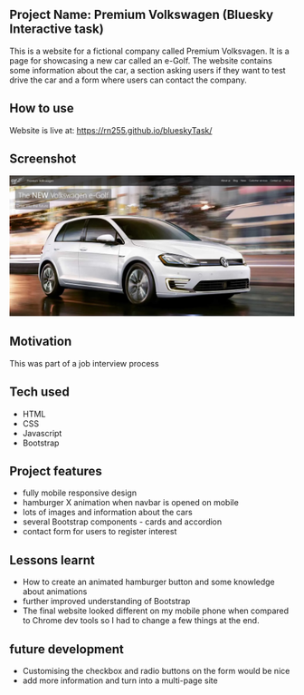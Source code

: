 ## Project Name: Premium Volkswagen (Bluesky Interactive task)  
This is a website for a fictional company called Premium Volksvagen. It is a page for showcasing a new car called an e-Golf. The website contains some information about the car, a section asking users if they want to test drive the car and a form where users can contact the company.

## How to use
Website is live at: https://rn255.github.io/blueskyTask/

## Screenshot
![Premier Volkswagen screenshot](https://github.com/RN255/bluesky-task/blob/master/images/Screenshot%202023-01-19%20144802.jpg)

## Motivation
This was part of a job interview process

## Tech used
- HTML
- CSS
- Javascript
- Bootstrap

## Project features
- fully mobile responsive design
- hamburger X animation when navbar is opened on mobile
- lots of images and information about the cars
- several Bootstrap components - cards and accordion
- contact form for users to register interest

## Lessons learnt
- How to create an animated hamburger button and some knowledge about animations
- further improved understanding of Bootstrap
- The final website looked different on my mobile phone when compared to Chrome dev tools so I had to change a few things at the end.

## future development
- Customising the checkbox and radio buttons on the form would be nice
- add more information and turn into a multi-page site
